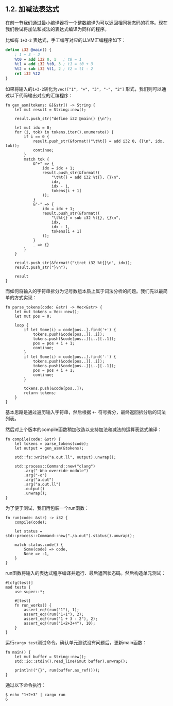 ## 1.2. 加减法表达式

在前一节我们通过最小编译器将一个整数编译为可以返回相同状态码的程序。现在我们尝试将加法和减法的表达式编译为同样的程序。

比如有 `1+3-2` 表达式，手工编写对应的LLVM汇编程序如下：

```ll
define i32 @main() {
	; 1 + 3 - 2
	%t0 = add i32 0, 1   ; t0 = 1
	%t1 = add i32 %t0, 3 ; t1 = t0 + 3
	%t2 = sub i32 %t1, 2 ; t2 = t1 - 2
	ret i32 %t2
}
```

如果将输入的`1+3-2`转化为`vec!["1", "+", "3", "-", "2"]` 形式，我们则可以通过以下代码输出对应的汇编程序：

```rust,noplayground
fn gen_asm(tokens: &[&str]) -> String {
    let mut result = String::new();

    result.push_str("define i32 @main() {\n");

    let mut idx = 0;
    for (i, tok) in tokens.iter().enumerate() {
        if i == 0 {
            result.push_str(&format!("\t%t{} = add i32 0, {}\n", idx, tok));
            continue;
        }
        match tok {
            &"+" => {
                idx = idx + 1;
                result.push_str(&format!(
                    "\t%t{} = add i32 %t{}, {}\n",
                    idx,
                    idx - 1,
                    tokens[i + 1]
                ));
            }
            &"-" => {
                idx = idx + 1;
                result.push_str(&format!(
                    "\t%t{} = sub i32 %t{}, {}\n",
                    idx,
                    idx - 1,
                    tokens[i + 1]
                ));
            }
            _ => {}
        }
    }

    result.push_str(&format!("\tret i32 %t{}\n", idx));
    result.push_str("}\n");

    result
}
```

而如何将输入的字符串拆分为记号数组本质上属于词法分析的问题。我们先以最简单的方式实现：

```rust,noplayground
fn parse_tokens(code: &str) -> Vec<&str> {
    let mut tokens = Vec::new();
    let mut pos = 0;

    loop {
        if let Some(i) = code[pos..].find('+') {
            tokens.push(&code[pos..][..i]);
            tokens.push(&code[pos..][i..][..1]);
            pos = pos + i + 1;
            continue;
        }
        if let Some(i) = code[pos..].find('-') {
            tokens.push(&code[pos..][..i]);
            tokens.push(&code[pos..][i..][..1]);
            pos = pos + i + 1;
            continue;
        }

        tokens.push(&code[pos..]);
        return tokens;
    }
}
```

基本思路是通过遍历输入字符串，然后根据 `+-` 符号拆分，最终返回拆分后的词法列表。

然后对上个版本的compile函数稍加改造以支持加法和减法的运算表达式编译：

```rust,noplayground
fn compile(code: &str) {
    let tokens = parse_tokens(code);
    let output = gen_asm(&tokens);

    std::fs::write("a.out.ll", output).unwrap();

    std::process::Command::new("clang")
        .arg("-Wno-override-module")
        .arg("-o")
        .arg("a.out")
        .arg("a.out.ll")
        .output()
        .unwrap();
}
```

为了便于测试，我们再包装一个run函数：

```rust,noplayground
fn run(code: &str) -> i32 {
    compile(code);

    let status = std::process::Command::new("./a.out").status().unwrap();

    match status.code() {
        Some(code) => code,
        None => -1,
    }
}
```

run函数将输入的表达式程序编译并运行、最后返回状态码。然后构造单元测试：

```rust,noplayground
#[cfg(test)]
mod tests {
    use super::*;

    #[test]
    fn run_works() {
        assert_eq!(run("1"), 1);
        assert_eq!(run("1+1"), 2);
        assert_eq!(run("1 + 3 - 2"), 2);
        assert_eq!(run("1+2+3+4"), 10);
    }
}
```

运行`cargo test`测试命令。确认单元测试没有问题后，更新main函数：

```rust,noplayground
fn main() {
    let mut buffer = String::new();
    std::io::stdin().read_line(&mut buffer).unwrap();

    println!("{}", run(buffer.as_ref()));
}
```

通过以下命令执行：

```
$ echo "1+2+3" | cargo run
6
```

